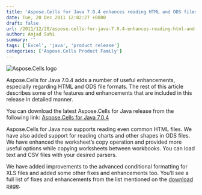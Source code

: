 ```yaml
---
title: 'Aspose.Cells for Java 7.0.4 enhances reading HTML and ODS files'
date: Tue, 20 Dec 2011 12:02:27 +0000
draft: false
url: /2011/12/20/aspose.cells-for-java-7.0.4-enhances-reading-html-and-ods-files/
author: Amjad Sahi
summary: ''
tags: ['Excel', 'java', 'product release']
categories: ['Aspose.Cells Product Family']
---
```


![Aspose.Cells logo][1]

Aspose.Cells for Java 7.0.4 adds a number of useful enhancements, especially regarding HTML and ODS file formats. The rest of this article describes some of the features and enhancements that are included in this release in detailed manner.

You can download the latest Aspose.Cells for Java release from the following link: [Aspose.Cells for Java 7.0.4][2]

Aspose.Cells for Java now supports reading even common HTML files. We have also added support for reading charts and other shapes in ODS files. We have enhanced the worksheet’s copy operation and provided more useful options while copying worksheets between workbooks. You can load text and CSV files with your desired parsers.

We have added improvements to the advanced conditional formatting for XLS files and added some other fixes and enhancements too. You’ll see a full list of fixes and enhancements from the list mentioned on the [download page][3].




[1]: http://www.aspose.com/Images/aspose.cells-logo2.jpg
[2]: http://www.aspose.com/community/files/72/java-components/aspose.cells-for-java/entry350406.aspx
[3]: http://www.aspose.com/community/files/72/java-components/aspose.cells-for-java/entry350406.aspx




